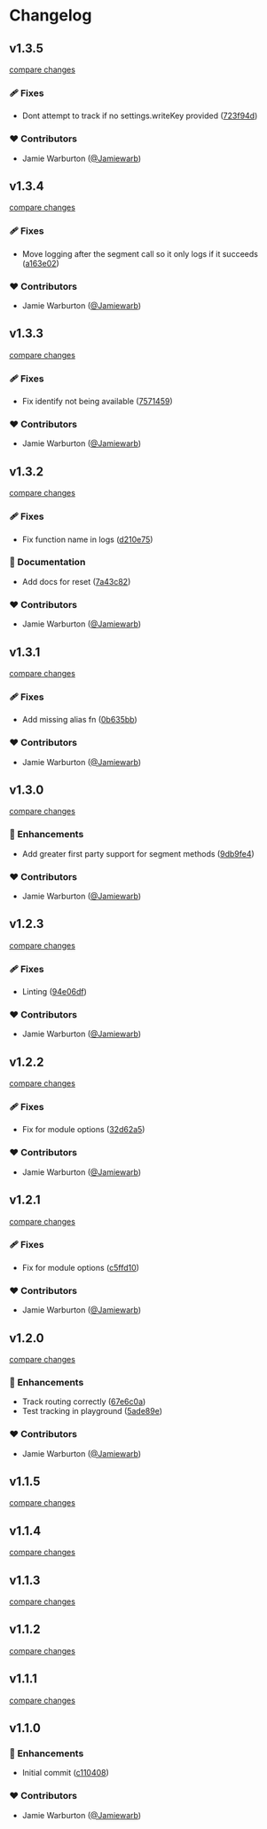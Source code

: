 # Changelog


## v1.3.5

[compare changes](https://github.com/hex-digital/nuxt-segment/compare/v1.3.4...v1.3.5)

### 🩹 Fixes

- Dont attempt to track if no settings.writeKey provided ([723f94d](https://github.com/hex-digital/nuxt-segment/commit/723f94d))

### ❤️  Contributors

- Jamie Warburton ([@Jamiewarb](http://github.com/Jamiewarb))

## v1.3.4

[compare changes](https://github.com/hex-digital/nuxt-segment/compare/v1.3.3...v1.3.4)

### 🩹 Fixes

- Move logging after the segment call so it only logs if it succeeds ([a163e02](https://github.com/hex-digital/nuxt-segment/commit/a163e02))

### ❤️  Contributors

- Jamie Warburton ([@Jamiewarb](http://github.com/Jamiewarb))

## v1.3.3

[compare changes](https://github.com/hex-digital/nuxt-segment/compare/v1.3.2...v1.3.3)

### 🩹 Fixes

- Fix identify not being available ([7571459](https://github.com/hex-digital/nuxt-segment/commit/7571459))

### ❤️  Contributors

- Jamie Warburton ([@Jamiewarb](http://github.com/Jamiewarb))

## v1.3.2

[compare changes](https://github.com/hex-digital/nuxt-segment/compare/v1.3.1...v1.3.2)

### 🩹 Fixes

- Fix function name in logs ([d210e75](https://github.com/hex-digital/nuxt-segment/commit/d210e75))

### 📖 Documentation

- Add docs for reset ([7a43c82](https://github.com/hex-digital/nuxt-segment/commit/7a43c82))

### ❤️  Contributors

- Jamie Warburton ([@Jamiewarb](http://github.com/Jamiewarb))

## v1.3.1

[compare changes](https://github.com/hex-digital/nuxt-segment/compare/v1.3.0...v1.3.1)

### 🩹 Fixes

- Add missing alias fn ([0b635bb](https://github.com/hex-digital/nuxt-segment/commit/0b635bb))

### ❤️  Contributors

- Jamie Warburton ([@Jamiewarb](http://github.com/Jamiewarb))

## v1.3.0

[compare changes](https://github.com/hex-digital/nuxt-segment/compare/v1.2.3...v1.3.0)

### 🚀 Enhancements

- Add greater first party support for segment methods ([9db9fe4](https://github.com/hex-digital/nuxt-segment/commit/9db9fe4))

### ❤️  Contributors

- Jamie Warburton ([@Jamiewarb](http://github.com/Jamiewarb))

## v1.2.3

[compare changes](https://github.com/hex-digital/nuxt-segment/compare/v1.2.2...v1.2.3)

### 🩹 Fixes

- Linting ([94e06df](https://github.com/hex-digital/nuxt-segment/commit/94e06df))

### ❤️  Contributors

- Jamie Warburton ([@Jamiewarb](http://github.com/Jamiewarb))

## v1.2.2

[compare changes](https://github.com/hex-digital/nuxt-segment/compare/v1.2.1...v1.2.2)

### 🩹 Fixes

- Fix for module options ([32d62a5](https://github.com/hex-digital/nuxt-segment/commit/32d62a5))

### ❤️  Contributors

- Jamie Warburton ([@Jamiewarb](http://github.com/Jamiewarb))

## v1.2.1

[compare changes](https://github.com/hex-digital/nuxt-segment/compare/v1.2.0...v1.2.1)

### 🩹 Fixes

- Fix for module options ([c5ffd10](https://github.com/hex-digital/nuxt-segment/commit/c5ffd10))

### ❤️  Contributors

- Jamie Warburton ([@Jamiewarb](http://github.com/Jamiewarb))

## v1.2.0

[compare changes](https://github.com/hex-digital/nuxt-segment/compare/v1.1.5...v1.2.0)

### 🚀 Enhancements

- Track routing correctly ([67e6c0a](https://github.com/hex-digital/nuxt-segment/commit/67e6c0a))
- Test tracking in playground ([5ade89e](https://github.com/hex-digital/nuxt-segment/commit/5ade89e))

### ❤️  Contributors

- Jamie Warburton ([@Jamiewarb](http://github.com/Jamiewarb))

## v1.1.5

[compare changes](https://github.com/hex-digital/nuxt-segment/compare/v1.1.4...v1.1.5)

## v1.1.4

[compare changes](https://github.com/hex-digital/nuxt-segment/compare/v1.1.3...v1.1.4)

## v1.1.3

[compare changes](https://github.com/hex-digital/nuxt-segment/compare/v1.1.2...v1.1.3)

## v1.1.2

[compare changes](https://github.com/hex-digital/nuxt-segment/compare/v1.1.1...v1.1.2)

## v1.1.1

[compare changes](https://github.com/hex-digital/nuxt-segment/compare/v1.1.0...v1.1.1)

## v1.1.0


### 🚀 Enhancements

- Initial commit ([c110408](https://github.com/hex-digital/nuxt-segment/commit/c110408))

### ❤️  Contributors

- Jamie Warburton ([@Jamiewarb](http://github.com/Jamiewarb))

